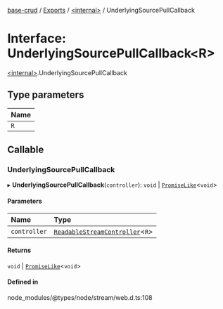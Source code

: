 [base-crud](../README.md) / [Exports](../modules.md) / [\<internal\>](../modules/internal_.md) / UnderlyingSourcePullCallback

# Interface: UnderlyingSourcePullCallback\<R\>

[\<internal\>](../modules/internal_.md).UnderlyingSourcePullCallback

## Type parameters

| Name |
| :------ |
| `R` |

## Callable

### UnderlyingSourcePullCallback

▸ **UnderlyingSourcePullCallback**(`controller`): `void` \| [`PromiseLike`](internal_.PromiseLike.md)\<`void`\>

#### Parameters

| Name | Type |
| :------ | :------ |
| `controller` | [`ReadableStreamController`](../modules/internal_.md#readablestreamcontroller)\<`R`\> |

#### Returns

`void` \| [`PromiseLike`](internal_.PromiseLike.md)\<`void`\>

#### Defined in

node_modules/@types/node/stream/web.d.ts:108
